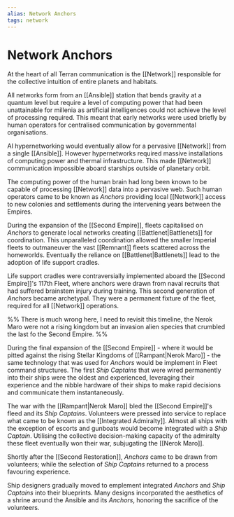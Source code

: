 ```yaml
---
alias: Network Anchors
tags: network
---
```


# Network Anchors

At the heart of all Terran communication is the [[Network]] responsible for the collective intuition of entire planets and habitats. 

All networks form from an [[Ansible]] station that bends gravity at a quantum level but require a level of computing power that had been unattainable for millenia as artificial intelligences could not achieve the level of processing required. This meant that early networks were used briefly by human operators for centralised communication by governmental organisations. 

AI hypernetworking would eventually allow for a pervasive [[Network]] from a single [[Ansible]]. However hypernetworks required massive installations of computing power and thermal infrastructure. This made [[Network]] communication impossible aboard starships outside of planetary orbit.

The computing power of the human brain had long been known to be capable of processing [[Network]] data into a pervasive web. Such human operators came to be known as *Anchors* providing local [[Network]] access to new colonies and settlements during the intervening years between the Empires. 

During the expansion of the [[Second Empire]], fleets capitalised on *Anchors* to generate local networks creating [[Battlenet|Battlenets]] for coordination. This unparalleled coordination allowed the smaller Imperial fleets to outmaneuver the vast [[Remnant]] fleets scattered across the homeworlds. Eventually the reliance on [[Battlenet|Battlenets]] lead to the adoption of life support cradles.

Life support cradles were contraversially implemented aboard the [[Second Empire]]'s 117th Fleet, where anchors were drawn from naval recruits that had suffered brainstem injury during training. This second generation of *Anchors* became archetypal. They were a permanent fixture of the fleet, required for all [[Network]] operations.

%%
There is much wrong here, I need to revisit this timeline, the Nerok Maro were not a rising kingdom but an invasion alien species that crumbled the last fo the Second Empire.
%%

During the final expansion of the [[Second Empire]] - where it would be pitted against the rising Stellar Kingdoms of [[Rampant|Nerok Maro]] - the same technology that was used for *Anchors* would be implement in Fleet command structures. The first *Ship Captains* that were wired permanently into their ships were the oldest and experienced, leveraging their experience and the nibble hardware of their ships to make rapid decisions and communicate them instantaneously.

The war with the [[Rampant|Nerok Maro]] bled the [[Second Empire]]'s fleed and its *Ship Captains*. Volunteers were pressed into service to replace what came to be known as the [[Integrated Admiralty]]. Almost all ships with the exception of escorts and gunboats would become integrated with a *Ship Captain*. Utilising the collective decision-making capacity of the admiralty these fleet eventually won their war, subjugating the [[Nerok Maro]]. 

Shortly after the [[Second Restoration]], *Anchors* came to be drawn from volunteers; while the selection of *Ship Captains* returned to a process favouring experience. 

Ship designers gradually moved to emplement integrated *Anchors* and *Ship Captains* into their blueprints. Many designs incorporated the aesthetics of a shrine around the Ansible and its *Anchors*, honoring the sacrifice of the volunteers.